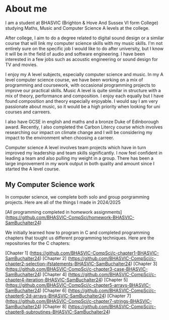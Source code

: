 # About me

I am a student at BHASVIC (Brighton & Hove And Sussex VI form College) studying Maths, Music and Computer Science A levels at the college. 

After college, I aim to do a degree related to digital sound design or a similar course that will link my computer science skills with my music skills. I'm not entirely sure on the specific job I would like to do after university, but I know it will be in the field of audio and software engineering. I have been interested in a few jobs such as acoustic engineering or sound design for TV and movies. 

I enjoy my A level subjects, especially computer science and music. In my A level computer science course, we have been working on a mix of programming and coursework, with occasional programming projects to improve our practical skills. Music A level is quite similar in structure with a mix of theory, performance and composition. I enjoy each equally but I have found composition and theory especially enjoyable. I would say I am very passionate about music, so it would be a high priority when looking for uni courses and carreers.

I also have GCSE in english and maths and a bronze Duke of Edinborough award. Recently, I also completed the Carbon Litercy course which involves researching our impact on climate change and I will be considering my impact to the environment when choosing a carreer.

Computer science A level involves team projects which have in turn improved my leadership and team skills significantly. I now feel confident in leading a team and also pulling my weight in a group. There has been a large improvement in my work output in both quality and amount since I started the A level course.

## My Computer Science work

In computer science, we complete both solo and group porgramming projects. Here are all of the things I made in 2024/2025

[All programming completed in homework assignments] (https://github.com/BHASVIC-CompSci/homework-BHASVIC-SamBuchalter24)

We initially learned how to program in C and completed programming chapters that tought us different programming techniques. Here are the repositories for the C chapters:

[Chapter 1] (https://github.com/BHASVIC-CompSci/c-chapter1-BHASVIC-SamBuchalter24)
[Chapter 2] (https://github.com/BHASVIC-CompSci/c-chapter2-selection-ifstatements-BHASVIC-SamBuchalter24)
[Chapter 3] (https://github.com/BHASVIC-CompSci/c-chapter3-case-BHASVIC-SamBuchalter24)
[Chapter 4] (https://github.com/BHASVIC-CompSci/c-chapter4-iteration-BHASVIC-SamBuchalter24)
[Chapter 5] (https://github.com/BHASVIC-CompSci/c-chapter5-arrays-BHASVIC-SamBuchalter24)
[Chapter 6] (https://github.com/BHASVIC-CompSci/c-chapter6-2d-arrays-BHASVIC-SamBuchalter24)
[Chapter 7] (https://github.com/BHASVIC-CompSci/c-chapter7-strings-BHASVIC-SamBuchalter24)
[Chapter 8] (https://github.com/BHASVIC-CompSci/c-chapter8-subroutines-BHASVIC-SamBuchalter24)






